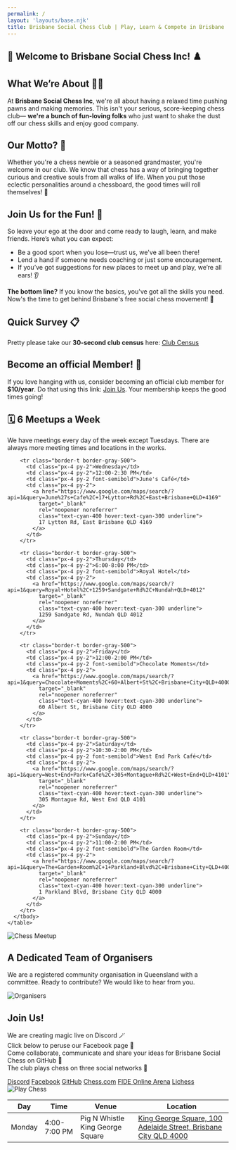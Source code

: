 ```yaml
---
permalink: /
layout: 'layouts/base.njk'
title: Brisbane Social Chess Club | Play, Learn & Compete in Brisbane
---
```


<section class="py-12 px-4 text-white bg-gradient-to-b from-black/70 to-black/70">
  <h1 class="text-center text-2xl md:text-3xl font-bold mb-6">
    <span aria-hidden="true">🎉</span> Welcome to Brisbane Social Chess Inc! <span aria-hidden="true">♟️</span>
  </h1>

<h2 class="text-center text-xl md:text-2xl font-semibold text-indigo-200 mb-3">What We’re About <span aria-hidden="true">🧑‍🎨</span></h2>
  <p class="text-center text-white/90 text-base md:text-lg mb-6">
    At <strong>Brisbane Social Chess Inc</strong>, we're all about having a relaxed time pushing pawns and making memories.
    This isn't your serious, score-keeping chess club— <strong>we're a bunch of fun-loving folks</strong> who just want to shake
    the dust off our chess skills and enjoy good company.
  </p>

<h2 class="text-center text-xl md:text-2xl font-semibold text-indigo-200 mb-3">Our Motto? <span aria-hidden="true">🎯</span></h2>
  <p class="text-center text-white/90 text-base md:text-lg mb-6">
    Whether you're a chess newbie or a seasoned grandmaster, you're welcome in our club. We know that chess has a way of bringing
    together curious and creative souls from all walks of life. When you put those eclectic personalities around a chessboard, the
    good times will roll themselves! <span aria-hidden="true">🎊</span>
  </p>

<h2 class="text-center text-xl md:text-2xl font-semibold text-indigo-200 mb-3">Join Us for the Fun! <span aria-hidden="true">🤝</span></h2>
  <p class="text-center text-white/90 text-base md:text-lg mb-4">
    So leave your ego at the door and come ready to laugh, learn, and make friends. Here’s what you can expect:
  </p>

<ul class="list-disc list-inside text-white/90 mb-6 space-y-2">
    <li>Be a good sport when you lose—trust us, we've all been there!</li>
    <li>Lend a hand if someone needs coaching or just some encouragement.</li>
    <li>If you’ve got suggestions for new places to meet up and play, we’re all ears! <span aria-hidden="true">👂</span></li>
  </ul>

<p class="text-center text-white/90 text-base md:text-lg mb-6">
    <strong>The bottom line?</strong> If you know the basics, you've got all the skills you need. Now's the time to get behind
    Brisbane's free social chess movement! <span aria-hidden="true">🙌</span>
  </p>

<h2 class="text-center text-xl md:text-2xl font-semibold text-indigo-200 mb-3">Quick Survey <span aria-hidden="true">📋</span></h2>
  <p class="text-center text-white/90 text-base md:text-lg mb-6">
    Pretty please take our <strong>30-second club census</strong> here: <a href="https://goo.gl/VQGmes" class="text-cyan-400 hover:text-cyan-300 underline">Club Census</a>
  </p>

<h2 class="text-center text-xl md:text-2xl font-semibold text-indigo-200 mb-3">Become an official Member! <span aria-hidden="true">🎈</span></h2>
  <p class="text-center text-white/90 text-base md:text-lg">
    If you love hanging with us, consider becoming an official club member for <strong>$10/year</strong>. Do that using this link:
    <a href="https://app.joinit.com/o/brisbane-social-chess" class="text-cyan-400 hover:text-cyan-300 underline">Join Us</a>.
    Your membership keeps the good times going!
  </p>
</section>

<section class="py-12 px-4 text-white bg-black/70">
  <h2 class="text-center text-xl md:text-2xl font-semibold mb-6"><span aria-hidden="true">🗓️</span> 6 Meetups a Week</h2>
  <p class="text-center text-white/90 text-base md:text-lg mb-6">
    We have meetings every day of the week except Tuesdays. There are always more meeting times and locations in the works.
  </p>

<div class="overflow-x-auto mb-6">
    <table class="min-w-full border border-gray-300 text-left text-white/90">
      <thead class="bg-indigo-900 text-white text-center">
        <tr>
          <th class="px-4 py-2">Day</th>
          <th class="px-4 py-2">Time</th>
          <th class="px-4 py-2">Venue</th>
          <th class="px-4 py-2">Location</th>
        </tr>
      </thead>
      <tbody>
        <tr class="border-t border-gray-500">
          <td class="px-4 py-2">Monday</td>
          <td class="px-4 py-2">4:00-7:00 PM</td>
          <td class="px-4 py-2 font-semibold">Pig N Whistle King George Square</td>
          <td class="px-4 py-2">
            <a href="https://www.google.com/maps/search/?api=1&query=Pig+N+Whistle+King+George+Square%2C+100+Adelaide+Street%2C+Brisbane+City+QLD+4000"
              target="_blank"
              rel="noopener noreferrer"
              class="text-cyan-400 hover:text-cyan-300 underline">
              King George Square, 100 Adelaide Street, Brisbane City QLD 4000
            </a>
          </td>
        </tr>

        <tr class="border-t border-gray-500">
          <td class="px-4 py-2">Wednesday</td>
          <td class="px-4 py-2">12:00-2:30 PM</td>
          <td class="px-4 py-2 font-semibold">June's Café</td>
          <td class="px-4 py-2">
            <a href="https://www.google.com/maps/search/?api=1&query=June%27s+Cafe%2C+17+Lytton+Rd%2C+East+Brisbane+QLD+4169"
              target="_blank"
              rel="noopener noreferrer"
              class="text-cyan-400 hover:text-cyan-300 underline">
              17 Lytton Rd, East Brisbane QLD 4169
            </a>
          </td>
        </tr>

        <tr class="border-t border-gray-500">
          <td class="px-4 py-2">Thursday</td>
          <td class="px-4 py-2">6:00-8:00 PM</td>
          <td class="px-4 py-2 font-semibold">Royal Hotel</td>
          <td class="px-4 py-2">
            <a href="https://www.google.com/maps/search/?api=1&query=Royal+Hotel%2C+1259+Sandgate+Rd%2C+Nundah+QLD+4012"
              target="_blank"
              rel="noopener noreferrer"
              class="text-cyan-400 hover:text-cyan-300 underline">
              1259 Sandgate Rd, Nundah QLD 4012
            </a>
          </td>
        </tr>

        <tr class="border-t border-gray-500">
          <td class="px-4 py-2">Friday</td>
          <td class="px-4 py-2">12:00-2:00 PM</td>
          <td class="px-4 py-2 font-semibold">Chocolate Moments</td>
          <td class="px-4 py-2">
            <a href="https://www.google.com/maps/search/?api=1&query=Chocolate+Moments%2C+60+Albert+St%2C+Brisbane+City+QLD+4000"
              target="_blank"
              rel="noopener noreferrer"
              class="text-cyan-400 hover:text-cyan-300 underline">
              60 Albert St, Brisbane City QLD 4000
            </a>
          </td>
        </tr>

        <tr class="border-t border-gray-500">
          <td class="px-4 py-2">Saturday</td>
          <td class="px-4 py-2">10:30-2:00 PM</td>
          <td class="px-4 py-2 font-semibold">West End Park Café</td>
          <td class="px-4 py-2">
            <a href="https://www.google.com/maps/search/?api=1&query=West+End+Park+Cafe%2C+305+Montague+Rd%2C+West+End+QLD+4101"
              target="_blank"
              rel="noopener noreferrer"
              class="text-cyan-400 hover:text-cyan-300 underline">
              305 Montague Rd, West End QLD 4101
            </a>
          </td>
        </tr>

        <tr class="border-t border-gray-500">
          <td class="px-4 py-2">Sunday</td>
          <td class="px-4 py-2">11:00-2:00 PM</td>
          <td class="px-4 py-2 font-semibold">The Garden Room</td>
          <td class="px-4 py-2">
            <a href="https://www.google.com/maps/search/?api=1&query=The+Garden+Room%2C+1+Parkland+Blvd%2C+Brisbane+City+QLD+4000"
              target="_blank"
              rel="noopener noreferrer"
              class="text-cyan-400 hover:text-cyan-300 underline">
              1 Parkland Blvd, Brisbane City QLD 4000
            </a>
          </td>
        </tr>
      </tbody>
    </table>
  </div>

<img src="{{ '/assets/locations.jpg' | url }}" alt="Chess Meetup" class="mx-auto rounded-lg w-full md:w-3/4"/>
</section>

<section class="py-12 px-4 text-white bg-black/70 text-center">
  <h2 class="text-xl md:text-2xl font-semibold mb-4">A Dedicated Team of Organisers</h2>
  <p class="text-white/90 mb-6">We are a registered community organisation in Queensland with a committee. Ready to contribute? We would like to hear from you.</p>
  <img src="{{ '/assets/organisers.jpg' | url }}" alt="Organisers" class="mx-auto rounded-lg w-full md:w-3/4"/>
</section>

<section class="py-12 px-4 text-white bg-black/70 text-center">
  <h2 class="text-xl md:text-2xl font-semibold mb-4">Join Us!</h2>
  <p class="text-white/90 mb-6">
    We are creating magic live on Discord <span aria-hidden="true">🪄</span><br/>
    Click below to peruse our Facebook page <span aria-hidden="true">📄</span><br/>
    Come collaborate, communicate and share your ideas for Brisbane Social Chess on GitHub <span aria-hidden="true">🚀</span><br/>
    The club plays chess on three social networks <span aria-hidden="true">💃</span>
  </p>

<div class="flex flex-col md:flex-row flex-wrap justify-center gap-4 mb-6">
    <a href="https://discord.com/invite/JWBKhQmzvD" class="px-6 py-3 bg-cyan-500 hover:bg-cyan-400 rounded-full font-bold shadow-md">Discord</a>
    <a href="https://www.facebook.com/BrisbaneSocialChess/" class="px-6 py-3 bg-cyan-500 hover:bg-cyan-400 rounded-full font-bold shadow-md">Facebook</a>
    <a href="https://github.com/brisbanesocialchess" class="px-6 py-3 bg-cyan-500 hover:bg-cyan-400 rounded-full font-bold shadow-md">GitHub</a>
    <a href="https://www.chess.com/club/brisbane-social-chess" class="px-6 py-3 bg-cyan-500 hover:bg-cyan-400 rounded-full font-bold shadow-md">Chess.com</a>
    <a href="https://worldchess.com/community/bsc" class="px-6 py-3 bg-cyan-500 hover:bg-cyan-400 rounded-full font-bold shadow-md">FIDE Online Arena</a>
    <a href="https://lichess.org/team/brisbane-social-chess" class="px-6 py-3 bg-cyan-500 hover:bg-cyan-400 rounded-full font-bold shadow-md">Lichess</a>
  </div>

<img src="{{ '/assets/background-smaller.jpg' | url }}" alt="Play Chess" class="mx-auto rounded-lg w-full md:w-3/4"/>
</section>
